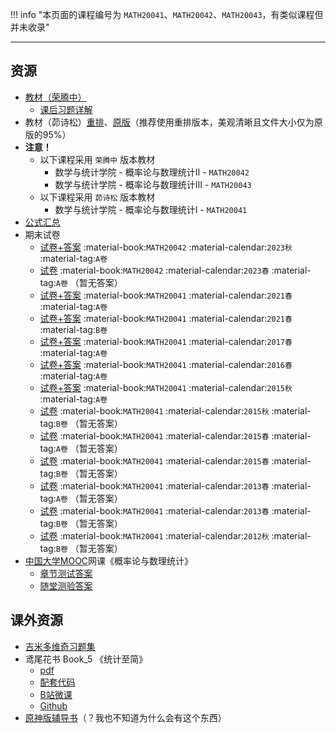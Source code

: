 !!! info "本页面的课程编号为 `MATH20041`、`MATH20042`、`MATH20043`，有类似课程但并未收录"

---

## 资源  
- [教材（荣腾中）](https://api.ecylt.top/v1/lanzou_link?url=https://cqu-openlib.lanzout.com/irASw1wms8da&type=down)
    - [课后习题详解](https://api.ecylt.top/v1/lanzou_link?url=https://cqu-openlib.lanzout.com/iXqZp20j9ekf&type=down)   
- 教材（茆诗松）[重排](https://api.ecylt.top/v1/lanzou_link?url=https://cqu-openlib.lanzout.com/isMsu1wms69e&type=down)、[原版](https://api.ecylt.top/v1/lanzou_link?url=https://cqu-openlib.lanzout.com/izYhO1wms62h&type=down)（推荐使用重排版本，美观清晰且文件大小仅为原版的95%）  
- **注意！**  
    - 以下课程采用 `荣腾中` 版本教材  
        - 数学与统计学院 - 概率论与数理统计Ⅱ - `MATH20042`  
        - 数学与统计学院 - 概率论与数理统计Ⅲ - `MATH20043`  
    - 以下课程采用 `茆诗松` 版本教材  
        - 数学与统计学院 - 概率论与数理统计Ⅰ - `MATH20041`  
- [公式汇总](https://api.ecylt.top/v1/lanzou_link?url=https://cqu-openlib.lanzout.com/iBpBN21pe7xi&type=down)
- 期末试卷  
    - [试卷+答案](https://api.ecylt.top/v1/lanzou_link?url=https://cqu-openlib.lanzout.com/ij4Uh21nnj0j&type=down) :material-book:`MATH20042` :material-calendar:`2023秋` :material-tag:`A卷`  
    - [试卷](https://api.ecylt.top/v1/lanzou_link?url=https://cqu-openlib.lanzout.com/iR7DX21nnixg&type=down) :material-book:`MATH20042` :material-calendar:`2023春` :material-tag:`A卷` （暂无答案）  
    - [试卷+答案](https://api.ecylt.top/v1/lanzou_link?url=https://cqu-openlib.lanzout.com/icVSu21nniud&type=down) :material-book:`MATH20041` :material-calendar:`2021春` :material-tag:`A卷`  
    - [试卷+答案](https://api.ecylt.top/v1/lanzou_link?url=https://cqu-openlib.lanzout.com/iH9xB21nnive&type=down) :material-book:`MATH20041` :material-calendar:`2021春` :material-tag:`B卷`  
    - [试卷+答案](https://api.ecylt.top/v1/lanzou_link?url=https://cqu-openlib.lanzout.com/ifNcC21nnitc&type=down) :material-book:`MATH20041` :material-calendar:`2017春` :material-tag:`A卷`  
    - [试卷+答案](https://api.ecylt.top/v1/lanzou_link?url=https://cqu-openlib.lanzout.com/iF59621nnisb&type=down) :material-book:`MATH20041` :material-calendar:`2016春` :material-tag:`A卷`  
    - [试卷+答案](https://api.ecylt.top/v1/lanzou_link?url=https://cqu-openlib.lanzout.com/iXUFl21nnipi&type=down) :material-book:`MATH20041` :material-calendar:`2015秋` :material-tag:`A卷`  
    - [试卷](https://api.ecylt.top/v1/lanzou_link?url=https://cqu-openlib.lanzout.com/iiWVr21nniqj&type=down) :material-book:`MATH20041` :material-calendar:`2015秋` :material-tag:`B卷` （暂无答案）  
    - [试卷](https://api.ecylt.top/v1/lanzou_link?url=https://cqu-openlib.lanzout.com/ibcJW21nnijc&type=down) :material-book:`MATH20041` :material-calendar:`2015春` :material-tag:`A卷` （暂无答案）  
    - [试卷](https://api.ecylt.top/v1/lanzou_link?url=https://cqu-openlib.lanzout.com/i5c3z21nnile&type=down) :material-book:`MATH20041` :material-calendar:`2015春` :material-tag:`B卷` （暂无答案）  
    - [试卷](https://api.ecylt.top/v1/lanzou_link?url=https://cqu-openlib.lanzout.com/ig4mi21nnigj&type=down) :material-book:`MATH20041` :material-calendar:`2013春` :material-tag:`A卷` （暂无答案）  
    - [试卷](https://api.ecylt.top/v1/lanzou_link?url=https://cqu-openlib.lanzout.com/i8h5921nniib&type=down) :material-book:`MATH20041` :material-calendar:`2013春` :material-tag:`B卷` （暂无答案）  
    - [试卷](https://api.ecylt.top/v1/lanzou_link?url=https://cqu-openlib.lanzout.com/ilTAC21nnieh&type=down) :material-book:`MATH20041` :material-calendar:`2012秋` :material-tag:`B卷` （暂无答案）  
- [中国大学MOOC](https://www.icourse163.org/)网课《概率论与数理统计》  
    - [章节测试答案](https://ginnnnnn.top/mooc/course/1472027463)  
    - [随堂测验答案](https://api.ecylt.top/v1/lanzou_link?url=https://cqu-openlib.lanzout.com/iXZ3J20v1wzc&type=down)  

## 课外资源
- [吉米多维奇习题集](https://api.ecylt.top/v1/lanzou_link?url=https://cqu-openlib.lanzout.com/iPCqg1x4g0af&type=down)
- 鸢尾花书 Book_5 《统计至简》  
    - [pdf](https://api.ecylt.top/v1/lanzou_link?url=https://cqu-openlib.lanzout.com/ikOLT1wmsaqf&type=down)  
    - [配套代码](https://api.ecylt.top/v1/lanzou_link?url=https://cqu-openlib.lanzout.com/i4dXE1wms8kh&type=down)  
    - [B站微课](https://space.bilibili.com/513194466)  
    - [Github](https://github.com/Visualize-ML/Book5_Essentials-of-Probability-and-Statistics)  
- [原神版辅导书](https://api.ecylt.top/v1/lanzou_link?url=https://cqu-openlib.lanzout.com/i8CWD1wmrs9a&type=down)（？我也不知道为什么会有这个东西）  
